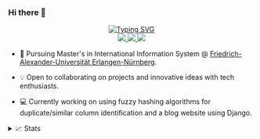 ### Hi there 👋


<p align="center">
<a href="https://github.com/thapaSujit">
    <img src="https://readme-typing-svg.demolab.com?font=Georgia&size=18&duration=2500&pause=100&multiline=true&width=550&height=120&lines=Sujit+Thapa;Data+Enthusiast;Data+Engineering+%7C+Data+Science+%7C+GenAI+Application" alt="Typing SVG" />
</a>

<br>
<a href="https://www.linkedin.com/in/thapa-sujit/">
    <img src="https://img.shields.io/badge/-Linkedin-blue?style=flat-square&logo=linkedin">
</a>
<a href="mailto:megasuziet@gmail.com">
    <img src="https://img.shields.io/badge/-Email-red?style=flat-square&logo=gmail&logoColor=white">
</a>
<a href="https://sujitthapa.pythonanywhere.com/">
    <img src="https://img.shields.io/badge/website-Sujit%20Thapa-green">
</a>
</a>    
</br>
</p>

* 📖 Pursuing Master's in International Information System @ [Friedrich-Alexander-Universität Erlangen-Nürnberg](https://www.win.rw.fau.de/master/). 

* 💡 Open to collaborating on projects and innovative ideas with tech enthusiasts. 

* 💻 Currently working on using fuzzy hashing algorithms for duplicate/similar column identification and a blog website using Django.



<details>
<summary>📈 Stats</summary>
<br>
My Github Stats

![](http://github-profile-summary-cards.vercel.app/api/cards/profile-details?username=thapaSujit&theme=dracula) 

![](http://github-profile-summary-cards.vercel.app/api/cards/repos-per-language?username=thapaSujit&theme=dracula) 
![](http://github-profile-summary-cards.vercel.app/api/cards/most-commit-language?username=thapaSujit&theme=dracula)


<br>
Currently Coding & Listening to:
    
[![spotify-github-profile](https://spotify-github-profile.vercel.app/api/view?uid=317rlyqqu5zd7aespwf5iyk2ggri?si=d8144d30a3a24dd0&cover_image=true&theme=novatorem&show_offline=true&background_color=121212&interchange=false&bar_color=53b14f&bar_color_cover=false)](https://spotify-github-profile.vercel.app/api/view?uid=317rlyqqu5zd7aespwf5iyk2ggri?si=d8144d30a3a24dd0&redirect=true)

</details>
